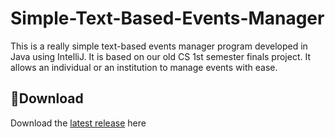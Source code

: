 # **Simple-Text-Based-Events-Manager**
This is a really simple text-based events manager program developed in Java using IntelliJ. It is based on our old CS 1st semester finals project. It allows an individual or an institution to manage events with ease.
## 💾**Download**
Download the [latest release](https://github.com/moonlighthowling616/Simple-Text-Based-Events-Manager/releases/tag/v1.0-release) here
